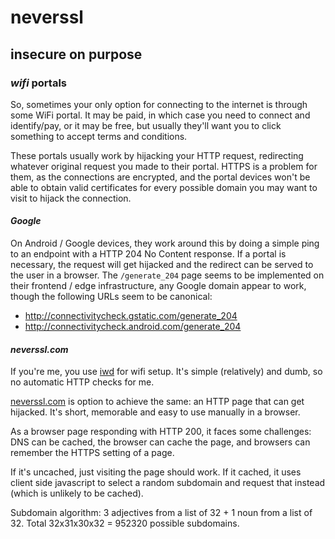 # neverssl

## insecure on purpose


### _wifi_ portals

So, sometimes your only option for connecting to the internet is through some WiFi portal.
It may be paid, in which case you need to connect and identify/pay,
or it may be free, but usually they'll want you to click something to accept terms and conditions.

These portals usually work by hijacking your HTTP request,
redirecting whatever original request you made to their portal.
HTTPS is a problem for them, as the connections are encrypted,
and the portal devices won't be able to obtain valid certificates
for every possible domain you may want to visit to hijack the connection.

#### _Google_

On Android / Google devices,
they work around this by doing a simple ping to an endpoint with a HTTP 204 No Content response.
If a portal is necessary,
the request will get hijacked and the redirect can be served to the user in a browser.
The `/generate_204` page seems to be implemented on their frontend / edge infrastructure,
any Google domain appear to work,
though the following URLs seem to be canonical:

- http://connectivitycheck.gstatic.com/generate_204
- http://connectivitycheck.android.com/generate_204

#### _neverssl.com_

If you're me, you use [iwd](https://iwd.wiki.kernel.org/) for wifi setup.
It's simple (relatively) and dumb, so no automatic HTTP checks for me.

[neverssl.com](http://neverssl.com) is option to achieve the same:
an HTTP page that can get hijacked.
It's short, memorable and easy to use manually in a browser.

As a browser page responding with HTTP 200, it faces some challenges:
DNS can be cached,
the browser can cache the page,
and browsers can remember the HTTPS setting of a page.

If it's uncached, just visiting the page should work.
If it cached, it uses client side javascript to select a random subdomain
and request that instead (which is unlikely to be cached).

Subdomain algorithm: 3 adjectives from a list of 32 + 1 noun from a list of 32.
Total 32x31x30x32 = 952320 possible subdomains.
